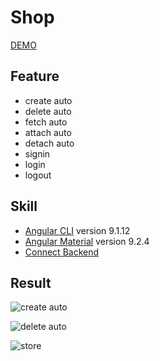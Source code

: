 # Shop

[DEMO](https://moonyan.github.io/shop)

## Feature

- create auto
- delete auto
- fetch auto
- attach auto
- detach auto
- signin
- login
- logout

## Skill

- [Angular CLI](https://github.com/angular/angular-cli/tree/9.1.x) version 9.1.12
- [Angular Material](https://v9.material.angular.io/) version 9.2.4
- [Connect Backend](https://github.com/MOONYAN/shop-backend)

## Result

![create auto](demo/create_auto.gif)

![delete auto](demo/delete_auto.gif)

![store](demo/store.gif)
